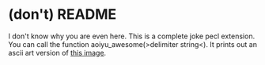 (don't) README
==============

I don't know why you are even here. This is a complete joke pecl extension.
You can call the function aoiyu_awesome(&gt;delimiter string&lt;). It prints out
an ascii art version of [this image](http://ktamura.com/static/img/aoiyu_maid.jpg).
